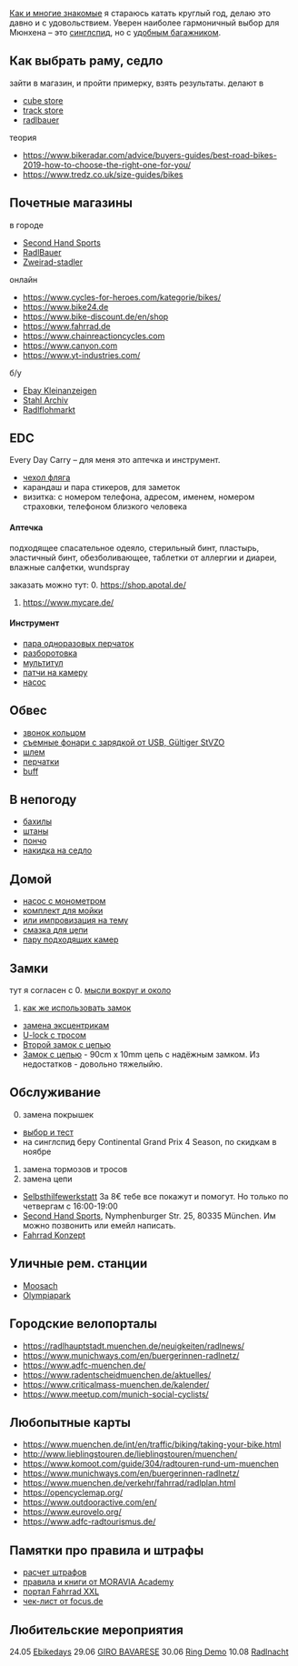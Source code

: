 [Как и многие знакомые](https://www.adfc.de/fileadmin/user_upload/Expertenbereich/Touristik_und_Hotellerie/Radreiseanalyse/Downloads/Datenblatt_Radreiseanalyse2019_en_-_neu.pdf) я стараюсь катать круглый год, делаю это давно и с удовольствием.
Уверен наиболее гармоничный выбор для Мюнхена – это [синглспид](https://www.youtube.com/watch?v=2fR02CLBJ6w), но с [удобным багажником](https://www.amazon.de/ZOOYAUE-Mountainbike-Maximalbelastung-Aluminiumlegierung-Installation，mit/dp/B075F2NWW8/).

## Как выбрать раму, седло
зайти в магазин, и пройти примерку, взять результаты.
делают в
- [cube store](https://www.rabe-bike.de/en/stores/)
- [track store](https://www.trekbikes.com/de/de_DE/retail/munchen_nord/)
- [radlbauer](https://www.radlbauer.de/filialen/#7e0a1ed78fdaf3a620fc3ebdaa418dba)

теория
- https://www.bikeradar.com/advice/buyers-guides/best-road-bikes-2019-how-to-choose-the-right-one-for-you/
- https://www.tredz.co.uk/size-guides/bikes

## Почетные магазины

в городе
- [Second Hand Sports](https://www.secondhandsports.de)
- [RadlBauer](https://www.radlbauer.de/filialen/#7e0a1ed78fdaf3a620fc3ebdaa418dba)
- [Zweirad-stadler](https://shop.zweirad-stadler.de/Muenchen/)

онлайн
- https://www.cycles-for-heroes.com/kategorie/bikes/
- https://www.bike24.de
- https://www.bike-discount.de/en/shop
- https://www.fahrrad.de
- https://www.chainreactioncycles.com
- https://www.canyon.com
- https://www.yt-industries.com/

б/у 
- [Ebay Kleinanzeigen](https://www.ebay-kleinanzeigen.de/)
- [Stahl Archiv](https://www.facebook.com/events/304569227111239/)
- [Radlflohmarkt](https://radlhauptstadt.muenchen.de/infos/muenchner-radlflohmarkt/)

## EDC
Every Day Carry – для меня это аптечка и инструмент.
- [чехол фляга](https://www.amazon.de/huangThroStore-Reparatur-Werkzeug-Aufbewahrungskoffer-Selbstklebendes-Multifunktionswerkzeug/dp/B07Q8JWZQH/)
- карандаш и пара стикеров, для заметок
- визитка: с номером телефона, адресом, именем, номером страховки, телефоном близкого человека

#### Аптечка
подходящее спасательное одеяло, стерильный бинт, пластырь, эластичный бинт, обезболивающее, таблетки от аллергии и диареи, влажные салфетки, wundspray

заказать можно тут:
0. https://shop.apotal.de/
1. https://www.mycare.de/

#### Инструмент
- [пара одноразовых перчаток](https://www.rossmann.de/einkaufsportal/haushalt/putzen-reinigen/handschuhe.html)
- [разборотовка](https://www.amazon.de/gp/product/B008UY1MXW/)
- [мультитул](https://www.amazon.de/Crank-Brothers-Multi-17-tool/dp/B002VG40AM/)
- [патчи на камеру](https://www.amazon.de/CMP-Reifenheberset-Reifenheber-selbstkl-Flicken/dp/B000AO7K0E/)
- [насос](https://www.amazon.de/Mini-Fahrradpumpe-Schrader-160-Fahrrad-Reifenpumpe-Mountainräder/dp/B07B4W2LFG/)

## Обвес
- [звонок кольцом](https://www.amazon.de/Sportout-Aluminiumlegierung-Innovative-Fahrradklingel-Fahrrad/dp/B07M855LF4/)
- [съемные фонари с зарядкой от USB, Gültiger StVZO](https://www.amazon.de/dp/B0746TMDMN)
- [шлем](https://www.amazon.de/Abus-Fahrradhelm-Scraper-V-2/dp/B00UG45YIS/)
- [перчатки](https://www.amazon.de/Kungber-Laufhandschuhe-Winterhandschuhe-Anti-Rutsch-Fahrradhandschuhe/dp/B07H594XXF/)
- [buff](https://www.amazon.de/Buff-Erwachsene-Multifunktionstuch-Original-108836-00/dp/B000OZDOCW/)

## В непогоду
- [бахилы](https://www.amazon.de/dp/B074TCHZXJ/)
- [штаны](https://www.amazon.de/dp/B01N37ECM5/)
- [пончо](https://www.amazon.de/Tourwin-Regenponcho-Camping-Regenmantel-Regenschutz/)
- [накидка на седло](https://www.amazon.de/dp/B07DC16F7R/)

## Домой
- [насос с монометром](https://www.amazon.de/Topeak-Standpumpe-JoeBlow-Black-TJB-M1/dp/B000FIE4J0/)
- [комплект для мойки](https://www.amazon.de/Muc-Off-Fahrrad-Essentials-936/dp/B005TH18OG/)
- [или импровизация на тему](https://youtu.be/Q4F103aZm7o?t=333)
- [смазка для цепи](https://www.amazon.de/gp/product/B0055MR6T6/)
- [пару подходящих камер](https://www.youtube.com/watch?v=R_dpK0_LK4Q)

## Замки
тут я согласен с
0. [мысли вокруг и около](https://www.youtube.com/watch?v=G-xSNw-iF4s)
1. [как же использовать замок](https://www.youtube.com/watch?v=JgHubY5Vw3Y)

- [замена эксцентрикам](https://www.amazon.de/gp/product/B007M32HVS/)
- [U-lock с тросом](https://www.amazon.de/Kryptonite-Bügelschloss-Evolution-Mini-7-U-Lock/dp/B07BH26XR8/)
- [Второй замок с цепью](https://www.amazon.de/BURG-WÄCHTER-Kettenkombination-Gehärtete-Vierkantkette-Kettenlänge/dp/B001BATNBK/)
- [Замок с цепью](https://www.rosebikes.de/kryptonite-evolution-series-4-integrated-chain-1090-kettenschloss-852287) - 90cm x 10mm цепь с надёжным замком. Из недостатков - довольно тяжелыйю.

## Обслуживание
0. замена покрышек 
- [выбор и тест](https://www.bicyclerollingresistance.com/the-test)
- на синглспид беру Continental	Grand Prix 4 Season, по скидкам в ноябре
1. замена тормозов и тросов
2. замена цепи

- [Selbsthilfewerkstatt](https://www.adfc-muenchen.de/service/selbsthilfewerkstatt/) За 8€ тебе все покажут и помогут. Но только по четвергам с 16:00-19:00
- [Second Hand Sports](https://www.secondhandsports.de), Nymphenburger Str. 25, 80335 München. Им можно позвонить или емейл написать.
- [Fahrrad Konzept](https://www.fahrradkonzept.com/reparatur)

## Уличные рем. станции 
- [Moosach](https://goo.gl/maps/ws7WaF3poSBgKhV16)
- [Olympiapark](https://goo.gl/maps/GYdJrGNbfJZp2K3V6)

## Городские велопорталы
- https://radlhauptstadt.muenchen.de/neuigkeiten/radlnews/
- https://www.munichways.com/en/buergerinnen-radlnetz/
- https://www.adfc-muenchen.de/
- https://www.radentscheidmuenchen.de/aktuelles/
- https://www.criticalmass-muenchen.de/kalender/
- https://www.meetup.com/munich-social-cyclists/

## Любопытные карты
- https://www.muenchen.de/int/en/traffic/biking/taking-your-bike.html
- http://www.lieblingstouren.de/lieblingstouren/muenchen/
- https://www.komoot.com/guide/304/radtouren-rund-um-muenchen
- https://www.munichways.com/en/buergerinnen-radlnetz/
- https://www.muenchen.de/verkehr/fahrrad/radlplan.html
- https://opencyclemap.org/
- https://www.outdooractive.com/en/
- https://www.eurovelo.org/
- https://www.adfc-radtourismus.de/

## Памятки про правила и штрафы
- [расчет штрафов](https://www.bussgeldkatalog.org/fahrrad/)
- [правила и книги от MORAVIA Academy](http://www.stvzo.de/stvzo/B6.htm)
- [портал Fahrrad XXL](https://www.fahrrad-xxl.de/beratung/fahrrad/stvzo/)
- [чек-лист от focus.de](https://www.focus.de/auto/praxistipps/verkehrssicheres-fahrrad-das-besagt-die-stvo_id_7480659.html)

## Любительские мероприятия
24.05 [Ebikedays](https://www.ebikedays.de/)
29.06 [GIRO BAVARESE](https://bicibavarese.de/giro/#anmeldung)
30.06 [Ring Demo](https://www.radentscheidmuenchen.de/aktuelles/radl-events/rad-ringdemo/)
10.08 [Radlnacht](https://www.muenchen.de/aktuell/2018-07/muenchner-radlnacht-eindruecke.html)
